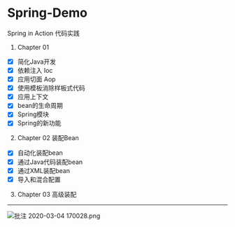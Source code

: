 # Spring-Demo
Spring in Action 代码实践

1. Chapter 01

- [x] 简化Java开发
- [x] 依赖注入 Ioc
- [x] 应用切面 Aop
- [x] 使用模板消除样板式代码
- [x] 应用上下文
- [x] bean的生命周期
- [x] Spring模块
- [x] Spring的新功能

2. Chapter 02 装配Bean
- [x] 自动化装配bean
- [x] 通过Java代码装配bean
- [x] 通过XML装配bean
- [x] 导入和混合配置

3. Chapter 03 高级装配

---

![批注 2020-03-04 170028.png](https://i.loli.net/2020/03/04/atpRZqm3MYBwHGe.png)